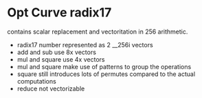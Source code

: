 # Opt Curve radix17
contains scalar replacement and vectoritation in 256 arithmetic. 
- radix17 number represented as 2 __256i vectors
- add and sub use 8x vectors 
- mul and square use 4x vectors
- mul and square make use of patterns to group the operations 
- square still introduces lots of permutes compared to the actual computations
- reduce not vectorizable 

